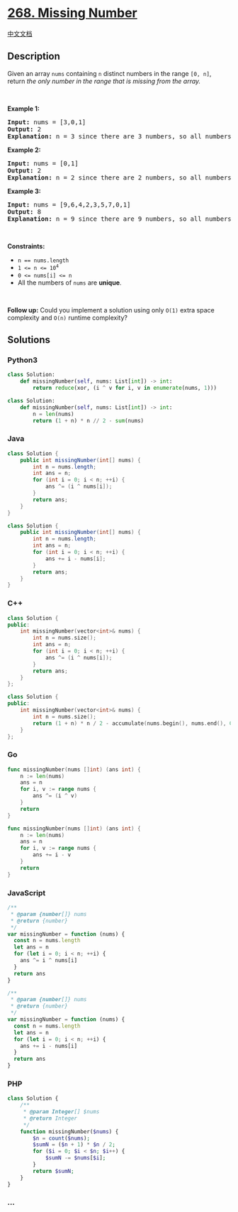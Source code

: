 # [268. Missing Number](https://leetcode.com/problems/missing-number)

[中文文档](/solution/0200-0299/0268.Missing%20Number/README.md)

## Description

<p>Given an array <code>nums</code> containing <code>n</code> distinct numbers in the range <code>[0, n]</code>, return <em>the only number in the range that is missing from the array.</em></p>

<p>&nbsp;</p>
<p><strong class="example">Example 1:</strong></p>

<pre>
<strong>Input:</strong> nums = [3,0,1]
<strong>Output:</strong> 2
<strong>Explanation:</strong> n = 3 since there are 3 numbers, so all numbers are in the range [0,3]. 2 is the missing number in the range since it does not appear in nums.
</pre>

<p><strong class="example">Example 2:</strong></p>

<pre>
<strong>Input:</strong> nums = [0,1]
<strong>Output:</strong> 2
<strong>Explanation:</strong> n = 2 since there are 2 numbers, so all numbers are in the range [0,2]. 2 is the missing number in the range since it does not appear in nums.
</pre>

<p><strong class="example">Example 3:</strong></p>

<pre>
<strong>Input:</strong> nums = [9,6,4,2,3,5,7,0,1]
<strong>Output:</strong> 8
<strong>Explanation:</strong> n = 9 since there are 9 numbers, so all numbers are in the range [0,9]. 8 is the missing number in the range since it does not appear in nums.
</pre>

<p>&nbsp;</p>
<p><strong>Constraints:</strong></p>

<ul>
	<li><code>n == nums.length</code></li>
	<li><code>1 &lt;= n &lt;= 10<sup>4</sup></code></li>
	<li><code>0 &lt;= nums[i] &lt;= n</code></li>
	<li>All the numbers of <code>nums</code> are <strong>unique</strong>.</li>
</ul>

<p>&nbsp;</p>
<p><strong>Follow up:</strong> Could you implement a solution using only <code>O(1)</code> extra space complexity and <code>O(n)</code> runtime complexity?</p>

## Solutions

<!-- tabs:start -->

### **Python3**

```python
class Solution:
    def missingNumber(self, nums: List[int]) -> int:
        return reduce(xor, (i ^ v for i, v in enumerate(nums, 1)))
```

```python
class Solution:
    def missingNumber(self, nums: List[int]) -> int:
        n = len(nums)
        return (1 + n) * n // 2 - sum(nums)
```

### **Java**

```java
class Solution {
    public int missingNumber(int[] nums) {
        int n = nums.length;
        int ans = n;
        for (int i = 0; i < n; ++i) {
            ans ^= (i ^ nums[i]);
        }
        return ans;
    }
}
```

```java
class Solution {
    public int missingNumber(int[] nums) {
        int n = nums.length;
        int ans = n;
        for (int i = 0; i < n; ++i) {
            ans += i - nums[i];
        }
        return ans;
    }
}
```

### **C++**

```cpp
class Solution {
public:
    int missingNumber(vector<int>& nums) {
        int n = nums.size();
        int ans = n;
        for (int i = 0; i < n; ++i) {
            ans ^= (i ^ nums[i]);
        }
        return ans;
    }
};
```

```cpp
class Solution {
public:
    int missingNumber(vector<int>& nums) {
        int n = nums.size();
        return (1 + n) * n / 2 - accumulate(nums.begin(), nums.end(), 0);
    }
};
```

### **Go**

```go
func missingNumber(nums []int) (ans int) {
	n := len(nums)
	ans = n
	for i, v := range nums {
		ans ^= (i ^ v)
	}
	return
}
```

```go
func missingNumber(nums []int) (ans int) {
	n := len(nums)
	ans = n
	for i, v := range nums {
		ans += i - v
	}
	return
}
```

### **JavaScript**

```js
/**
 * @param {number[]} nums
 * @return {number}
 */
var missingNumber = function (nums) {
  const n = nums.length
  let ans = n
  for (let i = 0; i < n; ++i) {
    ans ^= i ^ nums[i]
  }
  return ans
}
```

```js
/**
 * @param {number[]} nums
 * @return {number}
 */
var missingNumber = function (nums) {
  const n = nums.length
  let ans = n
  for (let i = 0; i < n; ++i) {
    ans += i - nums[i]
  }
  return ans
}
```

### **PHP**

```php
class Solution {
    /**
     * @param Integer[] $nums
     * @return Integer
     */
    function missingNumber($nums) {
        $n = count($nums);
        $sumN = ($n + 1) * $n / 2;
        for ($i = 0; $i < $n; $i++) {
            $sumN -= $nums[$i];
        }
        return $sumN;
    }
}
```

### **...**

```

```

<!-- tabs:end -->
